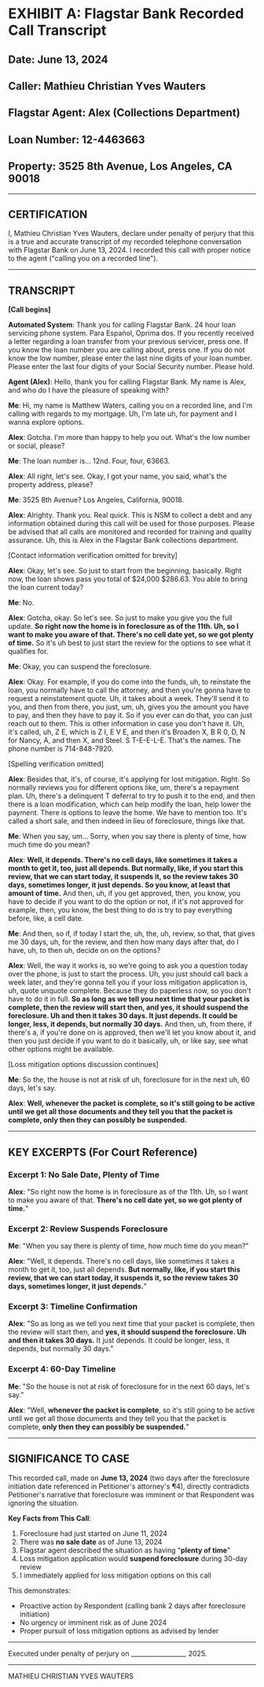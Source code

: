 # EXHIBIT A: Flagstar Bank Recorded Call Transcript
## Date: June 13, 2024
## Caller: Mathieu Christian Yves Wauters
## Flagstar Agent: Alex (Collections Department)
## Loan Number: 12-4463663
## Property: 3525 8th Avenue, Los Angeles, CA 90018

---

## CERTIFICATION

I, Mathieu Christian Yves Wauters, declare under penalty of perjury that this is a true and accurate transcript of my recorded telephone conversation with Flagstar Bank on June 13, 2024. I recorded this call with proper notice to the agent ("calling you on a recorded line").

---

## TRANSCRIPT

**[Call begins]**

**Automated System**: Thank you for calling Flagstar Bank. 24 hour loan servicing phone system. Para Español, Oprima dos. If you recently received a letter regarding a loan transfer from your previous servicer, press one. If you know the loan number you are calling about, press one. If you do not know the low number, please enter the last nine digits of your loan number. Please enter the last four digits of your Social Security number. Please hold.

**Agent (Alex)**: Hello, thank you for calling Flagstar Bank. My name is Alex, and who do I have the pleasure of speaking with?

**Me**: Hi, my name is Matthew Waters, calling you on a recorded line, and I'm calling with regards to my mortgage. Uh, I'm late uh, for payment and I wanna explore options.

**Alex**: Gotcha. I'm more than happy to help you out. What's the low number or social, please?

**Me**: The loan number is... 12nd. Four, four, 63663.

**Alex**: All right, let's see. Okay, I got your name, you said, what's the property address, please?

**Me**: 3525 8th Avenue? Los Angeles, California, 90018.

**Alex**: Alrighty. Thank you. Real quick. This is NSM to collect a debt and any information obtained during this call will be used for those purposes. Please be advised that all calls are monitored and recorded for training and quality assurance. Uh, this is Alex in the Flagstar Bank collections department.

[Contact information verification omitted for brevity]

**Alex**: Okay, let's see. So just to start from the beginning, basically. Right now, the loan shows pass you total of $24,000 $286.63. You able to bring the loan current today?

**Me**: No.

**Alex**: Gotcha, okay. So let's see. So just to make you give you the full update. **So right now the home is in foreclosure as of the 11th. Uh, so I want to make you aware of that. There's no cell date yet, so we got plenty of time.** So it's uh best to just start the review for the options to see what it qualifies for.

**Me**: Okay, you can suspend the foreclosure.

**Alex**: Okay. For example, if you do come into the funds, uh, to reinstate the loan, you normally have to call the attorney, and then you're gonna have to request a reinstatement quote. Uh, it takes about a week. They'll send it to you, and then from there, you just, um, uh, gives you the amount you have to pay, and then they have to pay it. So if you ever can do that, you can just reach out to them. This is other information in case you don't have it. Uh, it's called, uh, Z E, which is Z I, E V E, and then it's Broaden X, B R 0, D, N for Nancy, A, and then X, and Steel. S T-E-E-L-E. That's the names. The phone number is 714-848-7920.

[Spelling verification omitted]

**Alex**: Besides that, it's, of course, it's applying for lost mitigation. Right. So normally reviews you for different options like, um, there's a repayment plan. Uh, there's a delinquent T deferral to try to push it to the end, and then there is a loan modification, which can help modify the loan, help lower the payment. There is options to leave the home. We have to mention too. It's called a short sale, and then indeed in lieu of foreclosure, things like that.

**Me**: When you say, um... Sorry, when you say there is plenty of time, how much time do you mean?

**Alex**: **Well, it depends. There's no cell days, like sometimes it takes a month to get it, too, just all depends. But normally, like, if you start this review, that we can start today, it suspends it, so the review takes 30 days, sometimes longer, it just depends. So you know, at least that amount of time.** And then, uh, if you get approved, then, you know, you have to decide if you want to do the option or not, if it's not approved for example, then, you know, the best thing to do is try to pay everything before, like, a cell date.

**Me**: And then, so if, if today I start the, uh, the, uh, review, so that, that gives me 30 days, uh, for the review, and then how many days after that, do I have, uh, to then uh, decide on on the options?

**Alex**: Well, the way it works is, so we're going to ask you a question today over the phone, is just to start the process. Uh, you just should call back a week later, and they're gonna tell you if your loss mitigation application is, uh, quote unquote complete. Because they do paperless now, so you don't have to do it in full. **So as long as we tell you next time that your packet is complete, then the review will start then, and yes, it should suspend the foreclosure. Uh and then it takes 30 days. It just depends. It could be longer, less, it depends, but normally 30 days.** And then, uh, from there, if there's a, if you're done on is approved, then we'll let you know about it, and then you just decide if you want to do it basically, uh, or like say, see what other options might be available.

[Loss mitigation options discussion continues]

**Me**: So the, the house is not at risk of uh, foreclosure for in the next uh, 60 days, let's say.

**Alex**: **Well, whenever the packet is complete, so it's still going to be active until we get all those documents and they tell you that the packet is complete, only then they can possibly be suspended.**

---

## KEY EXCERPTS (For Court Reference)

### Excerpt 1: No Sale Date, Plenty of Time
**Alex**: "So right now the home is in foreclosure as of the 11th. Uh, so I want to make you aware of that. **There's no cell date yet, so we got plenty of time.**"

### Excerpt 2: Review Suspends Foreclosure
**Me**: "When you say there is plenty of time, how much time do you mean?"

**Alex**: "Well, it depends. There's no cell days, like sometimes it takes a month to get it, too, just all depends. **But normally, like, if you start this review, that we can start today, it suspends it, so the review takes 30 days, sometimes longer, it just depends.**"

### Excerpt 3: Timeline Confirmation
**Alex**: "So as long as we tell you next time that your packet is complete, then the review will start then, and **yes, it should suspend the foreclosure. Uh and then it takes 30 days.** It just depends. It could be longer, less, it depends, but normally 30 days."

### Excerpt 4: 60-Day Timeline
**Me**: "So the house is not at risk of foreclosure for in the next 60 days, let's say."

**Alex**: "Well, **whenever the packet is complete**, so it's still going to be active until we get all those documents and they tell you that the packet is complete, **only then they can possibly be suspended.**"

---

## SIGNIFICANCE TO CASE

This recorded call, made on **June 13, 2024** (two days after the foreclosure initiation date referenced in Petitioner's attorney's ¶4), directly contradicts Petitioner's narrative that foreclosure was imminent or that Respondent was ignoring the situation.

**Key Facts from This Call**:
1. Foreclosure had just started on June 11, 2024
2. There was **no sale date** as of June 13, 2024
3. Flagstar agent described the situation as having "**plenty of time**"
4. Loss mitigation application would **suspend foreclosure** during 30-day review
5. I immediately applied for loss mitigation options on this call

This demonstrates:
- Proactive action by Respondent (calling bank 2 days after foreclosure initiation)
- No urgency or imminent risk as of June 2024
- Proper pursuit of loss mitigation options as advised by lender

---

Executed under penalty of perjury on _________________, 2025.

_________________________________
MATHIEU CHRISTIAN YVES WAUTERS

